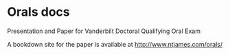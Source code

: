 # Orals docs
Presentation and Paper for Vanderbilt Doctoral Qualifying Oral Exam

A bookdown site for the paper is available at http://www.ntjames.com/orals/

